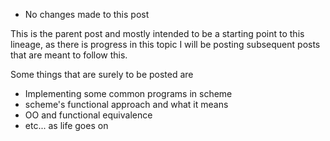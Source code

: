 <!-- The scheme's of the Scheme programming language. -->
<!-- Paradigms of programming -->
<!-- Scheme Language Lineage -->
<!-- This is the parent post of Scheme language lineage. -->
<!-- 02-09-2021 -->


- No changes made to this post 

This is the parent post and mostly intended to be a starting
point to this lineage, as there is progress in this topic I will
be posting subsequent posts that are meant to follow this.

Some things that are surely to be posted are
- Implementing some common programs in scheme
- scheme's functional approach and what it means
- OO and functional equivalence
- etc... as life goes on

